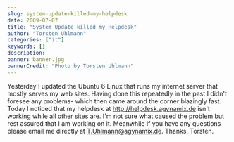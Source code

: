 ```yaml
---
slug: system-update-killed-my-helpdesk
date: 2009-07-07
title: "System Update killed my Helpdesk"
author: "Torsten Uhlmann"
categories: ["it"]
keywords: []
description:
banner: banner.jpg
bannerCredit: "Photo by Torsten Uhlmann"
---
```


Yesterday I updated the Ubuntu 6 Linux that runs my internet server that mostly serves my web sites. Having done this repeatedly in the past I didn't foresee any problems- which then came around the corner blazingly fast. Today I noticed that my helpdesk at <http://helpdesk.agynamix.de> isn't working while all other sites are. I'm not sure what caused the problem but rest assured that I am working on it. Meanwhile if you have any questions please email me directly at <T.Uhlmann@agynamix.de>. Thanks, Torsten.
